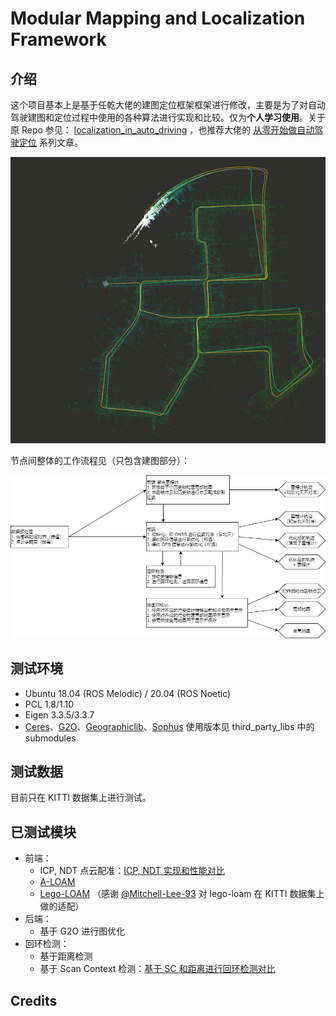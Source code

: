 # Modular Mapping and Localization Framework

## 介绍

这个项目基本上是基于任乾大佬的建图定位框架框架进行修改，主要是为了对自动驾驶建图和定位过程中使用的各种算法进行实现和比较。仅为**个人学习使用**。关于原 Repo 参见： [localization_in_auto_driving](https://github.com/Little-Potato-1990/localization_in_auto_driving) ，也推荐大佬的 [从零开始做自动驾驶定位](https://zhuanlan.zhihu.com/c_1114864226103037952) 系列文章。

![demo](./imgs/demo.gif)

节点间整体的工作流程见（只包含建图部分）：

![工作流程](./imgs/mapping_framework.drawio.png)

## 测试环境

- Ubuntu 18.04 (ROS Melodic) / 20.04 (ROS Noetic)
- PCL 1.8/1.10
- Eigen 3.3.5/3.3.7
- [Ceres](https://github.com/ceres-solver/ceres-solver/tree/276d24c73a8c80e77ce822ed4ab6e6286fd2870b)、[G2O](https://github.com/RainerKuemmerle/g2o/tree/f3b1cbb0048197d73cf363cb1c26897493e1aa2b)、[Geographiclib](https://github.com/geographiclib/geographiclib/tree/920702bc36ea13c384686556f25fb6369141a8e1)、[Sophus](https://github.com/strasdat/Sophus/tree/49a7e1286910019f74fb4f0bb3e213c909f8e1b7) 使用版本见 third_party_libs 中的 submodules

## 测试数据

目前只在 KITTI 数据集上进行测试。

## 已测试模块

- 前端：
    - ICP, NDT 点云配准：[ICP, NDT 实现和性能对比](https://xiaotaoguo.com/p/pointcloud-registration/)
    - [A-LOAM](https://github.com/HKUST-Aerial-Robotics/A-LOAM)
    - [Lego-LOAM](https://github.com/RobustFieldAutonomyLab/LeGO-LOAM) （感谢 [@Mitchell-Lee-93](https://github.com/Mitchell-Lee-93) 对 lego-loam 在 KITTI 数据集上做的适配）
- 后端：
    - 基于 G2O 进行图优化
- 回环检测：
    - 基于距离检测
    - 基于 Scan Context 检测：[基于 SC 和距离进行回环检测对比](https://xiaotaoguo.com/p/lidar_loop_closure/)

## Credits
